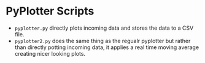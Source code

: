 # PyPlotter Scripts

- `pyplotter.py` directly plots incoming data and stores the data to a CSV file.
- `pyplotter2.py` does the same thing as the regualr pyplotter but rather than directly potting incoming data, it applies a real time moving average creating nicer looking plots.